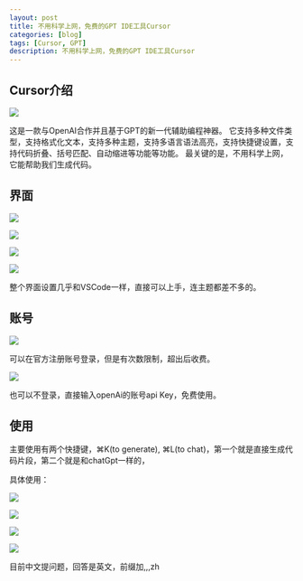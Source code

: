 ```yaml
---
layout: post
title: 不用科学上网，免费的GPT IDE工具Cursor
categories: [blog]
tags: [Cursor, GPT]
description: 不用科学上网，免费的GPT IDE工具Cursor
---
```


## Cursor介绍

![](../img/uploads/2023/11.png)

这是一款与OpenAI合作并且基于GPT的新一代辅助编程神器。
它支持多种文件类型，支持格式化文本，支持多种主题，支持多语言语法高亮，支持快捷键设置，支持代码折叠、括号匹配、自动缩进等功能等功能。
最关键的是，不用科学上网，它能帮助我们生成代码。

## 界面

![](../img/uploads/2023/12.png)

![](../img/uploads/2023/15.png)

![](../img/uploads/2023/13.png)

![](../img/uploads/2023/14.png)

整个界面设置几乎和VSCode一样，直接可以上手，连主题都差不多的。

## 账号

![](../img/uploads/2023/16.png)

可以在官方注册账号登录，但是有次数限制，超出后收费。

![](../img/uploads/2023/15.png)

也可以不登录，直接输入openAi的账号api Key，免费使用。


## 使用

主要使用有两个快捷键，⌘K(to generate), ⌘L(to chat)，第一个就是直接生成代码片段，第二个就是和chatGpt一样的，

具体使用：

![](../img/uploads/2023/17.png)

![](../img/uploads/2023/18.png)

![](../img/uploads/2023/19.png)

![](../img/uploads/2023/20.png)

目前中文提问题，回答是英文，前缀加,,,zh 

